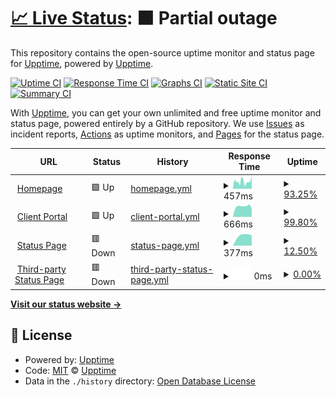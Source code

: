 # [📈 Live Status](https://status2.infinite8.co): <!--live status--> **🟧 Partial outage**

This repository contains the open-source uptime monitor and status page for [Upptime](https://upptime.js.org), powered by [Upptime](https://github.com/upptime/upptime).

[![Uptime CI](https://github.com/koj-co/upptime/workflows/Uptime%20CI/badge.svg)](https://github.com/koj-co/upptime/actions?query=workflow%3A%22Uptime+CI%22)
[![Response Time CI](https://github.com/koj-co/upptime/workflows/Response%20Time%20CI/badge.svg)](https://github.com/koj-co/upptime/actions?query=workflow%3A%22Response+Time+CI%22)
[![Graphs CI](https://github.com/koj-co/upptime/workflows/Graphs%20CI/badge.svg)](https://github.com/koj-co/upptime/actions?query=workflow%3A%22Graphs+CI%22)
[![Static Site CI](https://github.com/koj-co/upptime/workflows/Static%20Site%20CI/badge.svg)](https://github.com/koj-co/upptime/actions?query=workflow%3A%22Static+Site+CI%22)
[![Summary CI](https://github.com/koj-co/upptime/workflows/Summary%20CI/badge.svg)](https://github.com/koj-co/upptime/actions?query=workflow%3A%22Summary+CI%22)

With [Upptime](https://upptime.js.org), you can get your own unlimited and free uptime monitor and status page, powered entirely by a GitHub repository. We use [Issues](https://github.com/upptime/upptime/issues) as incident reports, [Actions](https://github.com/infinite8co/upptime/actions) as uptime monitors, and [Pages](https://status2.infinite8.co) for the status page.

<!--start: status pages-->
<!-- This summary is generated by Upptime (https://github.com/upptime/upptime) -->
<!-- Do not edit this manually, your changes will be overwritten -->
<!-- prettier-ignore -->
| URL | Status | History | Response Time | Uptime |
| --- | ------ | ------- | ------------- | ------ |
| <img alt="" src="https://favicons.githubusercontent.com/infinite8.co" height="13"> [Homepage](https://infinite8.co) | 🟩 Up | [homepage.yml](https://github.com/infinite8co/upptime/commits/HEAD/history/homepage.yml) | <details><summary><img alt="Response time graph" src="./graphs/homepage/response-time-week.png" height="20"> 457ms</summary><br><a href="https://status2.infinite8.co/history/homepage"><img alt="Response time 1456" src="https://img.shields.io/endpoint?url=https%3A%2F%2Fraw.githubusercontent.com%2Finfinite8co%2Fupptime%2FHEAD%2Fapi%2Fhomepage%2Fresponse-time.json"></a><br><a href="https://status2.infinite8.co/history/homepage"><img alt="24-hour response time 761" src="https://img.shields.io/endpoint?url=https%3A%2F%2Fraw.githubusercontent.com%2Finfinite8co%2Fupptime%2FHEAD%2Fapi%2Fhomepage%2Fresponse-time-day.json"></a><br><a href="https://status2.infinite8.co/history/homepage"><img alt="7-day response time 457" src="https://img.shields.io/endpoint?url=https%3A%2F%2Fraw.githubusercontent.com%2Finfinite8co%2Fupptime%2FHEAD%2Fapi%2Fhomepage%2Fresponse-time-week.json"></a><br><a href="https://status2.infinite8.co/history/homepage"><img alt="30-day response time 473" src="https://img.shields.io/endpoint?url=https%3A%2F%2Fraw.githubusercontent.com%2Finfinite8co%2Fupptime%2FHEAD%2Fapi%2Fhomepage%2Fresponse-time-month.json"></a><br><a href="https://status2.infinite8.co/history/homepage"><img alt="1-year response time 1470" src="https://img.shields.io/endpoint?url=https%3A%2F%2Fraw.githubusercontent.com%2Finfinite8co%2Fupptime%2FHEAD%2Fapi%2Fhomepage%2Fresponse-time-year.json"></a></details> | <details><summary><a href="https://status2.infinite8.co/history/homepage">93.25%</a></summary><a href="https://status2.infinite8.co/history/homepage"><img alt="All-time uptime 82.70%" src="https://img.shields.io/endpoint?url=https%3A%2F%2Fraw.githubusercontent.com%2Finfinite8co%2Fupptime%2FHEAD%2Fapi%2Fhomepage%2Fuptime.json"></a><br><a href="https://status2.infinite8.co/history/homepage"><img alt="24-hour uptime 100.00%" src="https://img.shields.io/endpoint?url=https%3A%2F%2Fraw.githubusercontent.com%2Finfinite8co%2Fupptime%2FHEAD%2Fapi%2Fhomepage%2Fuptime-day.json"></a><br><a href="https://status2.infinite8.co/history/homepage"><img alt="7-day uptime 93.25%" src="https://img.shields.io/endpoint?url=https%3A%2F%2Fraw.githubusercontent.com%2Finfinite8co%2Fupptime%2FHEAD%2Fapi%2Fhomepage%2Fuptime-week.json"></a><br><a href="https://status2.infinite8.co/history/homepage"><img alt="30-day uptime 98.45%" src="https://img.shields.io/endpoint?url=https%3A%2F%2Fraw.githubusercontent.com%2Finfinite8co%2Fupptime%2FHEAD%2Fapi%2Fhomepage%2Fuptime-month.json"></a><br><a href="https://status2.infinite8.co/history/homepage"><img alt="1-year uptime 78.64%" src="https://img.shields.io/endpoint?url=https%3A%2F%2Fraw.githubusercontent.com%2Finfinite8co%2Fupptime%2FHEAD%2Fapi%2Fhomepage%2Fuptime-year.json"></a></details>
| <img alt="" src="https://favicons.githubusercontent.com/accounts.infinite8.co" height="13"> [Client Portal](https://accounts.infinite8.co) | 🟩 Up | [client-portal.yml](https://github.com/infinite8co/upptime/commits/HEAD/history/client-portal.yml) | <details><summary><img alt="Response time graph" src="./graphs/client-portal/response-time-week.png" height="20"> 666ms</summary><br><a href="https://status2.infinite8.co/history/client-portal"><img alt="Response time 1037" src="https://img.shields.io/endpoint?url=https%3A%2F%2Fraw.githubusercontent.com%2Finfinite8co%2Fupptime%2FHEAD%2Fapi%2Fclient-portal%2Fresponse-time.json"></a><br><a href="https://status2.infinite8.co/history/client-portal"><img alt="24-hour response time 640" src="https://img.shields.io/endpoint?url=https%3A%2F%2Fraw.githubusercontent.com%2Finfinite8co%2Fupptime%2FHEAD%2Fapi%2Fclient-portal%2Fresponse-time-day.json"></a><br><a href="https://status2.infinite8.co/history/client-portal"><img alt="7-day response time 666" src="https://img.shields.io/endpoint?url=https%3A%2F%2Fraw.githubusercontent.com%2Finfinite8co%2Fupptime%2FHEAD%2Fapi%2Fclient-portal%2Fresponse-time-week.json"></a><br><a href="https://status2.infinite8.co/history/client-portal"><img alt="30-day response time 636" src="https://img.shields.io/endpoint?url=https%3A%2F%2Fraw.githubusercontent.com%2Finfinite8co%2Fupptime%2FHEAD%2Fapi%2Fclient-portal%2Fresponse-time-month.json"></a><br><a href="https://status2.infinite8.co/history/client-portal"><img alt="1-year response time 1037" src="https://img.shields.io/endpoint?url=https%3A%2F%2Fraw.githubusercontent.com%2Finfinite8co%2Fupptime%2FHEAD%2Fapi%2Fclient-portal%2Fresponse-time-year.json"></a></details> | <details><summary><a href="https://status2.infinite8.co/history/client-portal">99.80%</a></summary><a href="https://status2.infinite8.co/history/client-portal"><img alt="All-time uptime 87.46%" src="https://img.shields.io/endpoint?url=https%3A%2F%2Fraw.githubusercontent.com%2Finfinite8co%2Fupptime%2FHEAD%2Fapi%2Fclient-portal%2Fuptime.json"></a><br><a href="https://status2.infinite8.co/history/client-portal"><img alt="24-hour uptime 98.59%" src="https://img.shields.io/endpoint?url=https%3A%2F%2Fraw.githubusercontent.com%2Finfinite8co%2Fupptime%2FHEAD%2Fapi%2Fclient-portal%2Fuptime-day.json"></a><br><a href="https://status2.infinite8.co/history/client-portal"><img alt="7-day uptime 99.80%" src="https://img.shields.io/endpoint?url=https%3A%2F%2Fraw.githubusercontent.com%2Finfinite8co%2Fupptime%2FHEAD%2Fapi%2Fclient-portal%2Fuptime-week.json"></a><br><a href="https://status2.infinite8.co/history/client-portal"><img alt="30-day uptime 95.42%" src="https://img.shields.io/endpoint?url=https%3A%2F%2Fraw.githubusercontent.com%2Finfinite8co%2Fupptime%2FHEAD%2Fapi%2Fclient-portal%2Fuptime-month.json"></a><br><a href="https://status2.infinite8.co/history/client-portal"><img alt="1-year uptime 87.46%" src="https://img.shields.io/endpoint?url=https%3A%2F%2Fraw.githubusercontent.com%2Finfinite8co%2Fupptime%2FHEAD%2Fapi%2Fclient-portal%2Fuptime-year.json"></a></details>
| <img alt="" src="https://favicons.githubusercontent.com/status.infinite8.co" height="13"> [Status Page](https://status.infinite8.co) | 🟥 Down | [status-page.yml](https://github.com/infinite8co/upptime/commits/HEAD/history/status-page.yml) | <details><summary><img alt="Response time graph" src="./graphs/status-page/response-time-week.png" height="20"> 377ms</summary><br><a href="https://status2.infinite8.co/history/status-page"><img alt="Response time 533" src="https://img.shields.io/endpoint?url=https%3A%2F%2Fraw.githubusercontent.com%2Finfinite8co%2Fupptime%2FHEAD%2Fapi%2Fstatus-page%2Fresponse-time.json"></a><br><a href="https://status2.infinite8.co/history/status-page"><img alt="24-hour response time 0" src="https://img.shields.io/endpoint?url=https%3A%2F%2Fraw.githubusercontent.com%2Finfinite8co%2Fupptime%2FHEAD%2Fapi%2Fstatus-page%2Fresponse-time-day.json"></a><br><a href="https://status2.infinite8.co/history/status-page"><img alt="7-day response time 377" src="https://img.shields.io/endpoint?url=https%3A%2F%2Fraw.githubusercontent.com%2Finfinite8co%2Fupptime%2FHEAD%2Fapi%2Fstatus-page%2Fresponse-time-week.json"></a><br><a href="https://status2.infinite8.co/history/status-page"><img alt="30-day response time 388" src="https://img.shields.io/endpoint?url=https%3A%2F%2Fraw.githubusercontent.com%2Finfinite8co%2Fupptime%2FHEAD%2Fapi%2Fstatus-page%2Fresponse-time-month.json"></a><br><a href="https://status2.infinite8.co/history/status-page"><img alt="1-year response time 455" src="https://img.shields.io/endpoint?url=https%3A%2F%2Fraw.githubusercontent.com%2Finfinite8co%2Fupptime%2FHEAD%2Fapi%2Fstatus-page%2Fresponse-time-year.json"></a></details> | <details><summary><a href="https://status2.infinite8.co/history/status-page">12.50%</a></summary><a href="https://status2.infinite8.co/history/status-page"><img alt="All-time uptime 93.40%" src="https://img.shields.io/endpoint?url=https%3A%2F%2Fraw.githubusercontent.com%2Finfinite8co%2Fupptime%2FHEAD%2Fapi%2Fstatus-page%2Fuptime.json"></a><br><a href="https://status2.infinite8.co/history/status-page"><img alt="24-hour uptime 0.00%" src="https://img.shields.io/endpoint?url=https%3A%2F%2Fraw.githubusercontent.com%2Finfinite8co%2Fupptime%2FHEAD%2Fapi%2Fstatus-page%2Fuptime-day.json"></a><br><a href="https://status2.infinite8.co/history/status-page"><img alt="7-day uptime 12.50%" src="https://img.shields.io/endpoint?url=https%3A%2F%2Fraw.githubusercontent.com%2Finfinite8co%2Fupptime%2FHEAD%2Fapi%2Fstatus-page%2Fuptime-week.json"></a><br><a href="https://status2.infinite8.co/history/status-page"><img alt="30-day uptime 79.87%" src="https://img.shields.io/endpoint?url=https%3A%2F%2Fraw.githubusercontent.com%2Finfinite8co%2Fupptime%2FHEAD%2Fapi%2Fstatus-page%2Fuptime-month.json"></a><br><a href="https://status2.infinite8.co/history/status-page"><img alt="1-year uptime 92.61%" src="https://img.shields.io/endpoint?url=https%3A%2F%2Fraw.githubusercontent.com%2Finfinite8co%2Fupptime%2FHEAD%2Fapi%2Fstatus-page%2Fuptime-year.json"></a></details>
| <img alt="" src="https://favicons.githubusercontent.com/status2.infinite8.co" height="13"> [Third-party Status Page](https://status2.infinite8.co) | 🟥 Down | [third-party-status-page.yml](https://github.com/infinite8co/upptime/commits/HEAD/history/third-party-status-page.yml) | <details><summary><img alt="Response time graph" src="./graphs/third-party-status-page/response-time-week.png" height="20"> 0ms</summary><br><a href="https://status2.infinite8.co/history/third-party-status-page"><img alt="Response time 134" src="https://img.shields.io/endpoint?url=https%3A%2F%2Fraw.githubusercontent.com%2Finfinite8co%2Fupptime%2FHEAD%2Fapi%2Fthird-party-status-page%2Fresponse-time.json"></a><br><a href="https://status2.infinite8.co/history/third-party-status-page"><img alt="24-hour response time 0" src="https://img.shields.io/endpoint?url=https%3A%2F%2Fraw.githubusercontent.com%2Finfinite8co%2Fupptime%2FHEAD%2Fapi%2Fthird-party-status-page%2Fresponse-time-day.json"></a><br><a href="https://status2.infinite8.co/history/third-party-status-page"><img alt="7-day response time 0" src="https://img.shields.io/endpoint?url=https%3A%2F%2Fraw.githubusercontent.com%2Finfinite8co%2Fupptime%2FHEAD%2Fapi%2Fthird-party-status-page%2Fresponse-time-week.json"></a><br><a href="https://status2.infinite8.co/history/third-party-status-page"><img alt="30-day response time 0" src="https://img.shields.io/endpoint?url=https%3A%2F%2Fraw.githubusercontent.com%2Finfinite8co%2Fupptime%2FHEAD%2Fapi%2Fthird-party-status-page%2Fresponse-time-month.json"></a><br><a href="https://status2.infinite8.co/history/third-party-status-page"><img alt="1-year response time 142" src="https://img.shields.io/endpoint?url=https%3A%2F%2Fraw.githubusercontent.com%2Finfinite8co%2Fupptime%2FHEAD%2Fapi%2Fthird-party-status-page%2Fresponse-time-year.json"></a></details> | <details><summary><a href="https://status2.infinite8.co/history/third-party-status-page">0.00%</a></summary><a href="https://status2.infinite8.co/history/third-party-status-page"><img alt="All-time uptime 63.16%" src="https://img.shields.io/endpoint?url=https%3A%2F%2Fraw.githubusercontent.com%2Finfinite8co%2Fupptime%2FHEAD%2Fapi%2Fthird-party-status-page%2Fuptime.json"></a><br><a href="https://status2.infinite8.co/history/third-party-status-page"><img alt="24-hour uptime 0.00%" src="https://img.shields.io/endpoint?url=https%3A%2F%2Fraw.githubusercontent.com%2Finfinite8co%2Fupptime%2FHEAD%2Fapi%2Fthird-party-status-page%2Fuptime-day.json"></a><br><a href="https://status2.infinite8.co/history/third-party-status-page"><img alt="7-day uptime 0.00%" src="https://img.shields.io/endpoint?url=https%3A%2F%2Fraw.githubusercontent.com%2Finfinite8co%2Fupptime%2FHEAD%2Fapi%2Fthird-party-status-page%2Fuptime-week.json"></a><br><a href="https://status2.infinite8.co/history/third-party-status-page"><img alt="30-day uptime 7.96%" src="https://img.shields.io/endpoint?url=https%3A%2F%2Fraw.githubusercontent.com%2Finfinite8co%2Fupptime%2FHEAD%2Fapi%2Fthird-party-status-page%2Fuptime-month.json"></a><br><a href="https://status2.infinite8.co/history/third-party-status-page"><img alt="1-year uptime 57.46%" src="https://img.shields.io/endpoint?url=https%3A%2F%2Fraw.githubusercontent.com%2Finfinite8co%2Fupptime%2FHEAD%2Fapi%2Fthird-party-status-page%2Fuptime-year.json"></a></details>

<!--end: status pages-->

[**Visit our status website →**](https://status2.infinite8.co)

## 📄 License

- Powered by: [Upptime](https://github.com/upptime/upptime)
- Code: [MIT](./LICENSE) © [Upptime](https://upptime.js.org)
- Data in the `./history` directory: [Open Database License](https://opendatacommons.org/licenses/odbl/1-0/)
